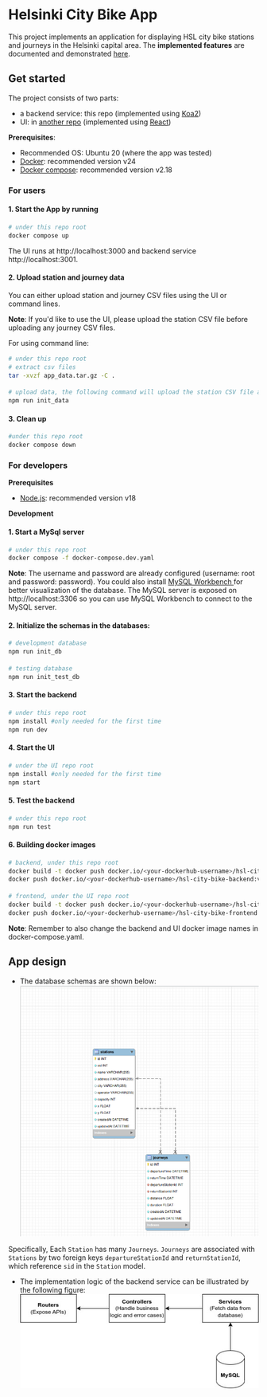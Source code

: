 # Helsinki City Bike App
This project implements an application for displaying HSL city bike stations and journeys in the Helsinki capital area. The **implemented features** are documented and demonstrated [here](./docs/features.md).

## Get started 
The project consists of two parts: 
* a backend service: this repo (implemented using [Koa2](https://koajs.com/))
* UI: in [another repo](https://github.com/yumoL/helsinki_city_bike_app_frontend) (implemented using [React](https://react.dev/))

**Prerequisites**: 
- Recommended OS: Ubuntu 20 (where the app was tested)
- [Docker](https://docs.docker.com/get-docker/): recommended version v24
- [Docker compose](https://docs.docker.com/compose/): recommended version v2.18

### For users
#### 1. Start the App by running
```bash
# under this repo root
docker compose up
```
The UI runs at http://localhost:3000 and backend service http://localhost:3001. 

#### 2. Upload station and journey data
You can either upload station and journey CSV files using the UI or command lines.

**Note**: If you'd like to use the UI, please upload the station CSV file before uploading any journey CSV files.

For using command line:
```bash
# under this repo root
# extract csv files
tar -xvzf app_data.tar.gz -C .

# upload data, the following command will upload the station CSV file and the journey CSV files of May and June
npm run init_data
```

#### 3. Clean up
```bash
#under this repo root
docker compose down
```
### For developers
**Prerequisites**
* [Node.js](https://nodejs.org/en): recommended version v18

**Development**
#### 1. Start a MySql server
```bash
# under this repo root
docker compose -f docker-compose.dev.yaml
```
**Note**: The username and password are already configured (username: root and password: password). You could also install [MySQL Workbench ](https://www.mysql.com/products/workbench/) for better visualization of the database. The MySQL server is exposed on http://localhost:3306 so you can use MySQL Workbench to connect to the MySQL server. 

#### 2. Initialize the schemas in the databases:
```bash
# development database
npm run init_db

# testing database
npm run init_test_db
```
#### 3. Start the backend
```bash
# under this repo root
npm install #only needed for the first time
npm run dev
```
#### 4. Start the UI
```bash
# under the UI repo root
npm install #only needed for the first time
npm start
```
#### 5. Test the backend
```bash
# under this repo root
npm run test
```
#### 6. Building docker images
```bash
# backend, under this repo root
docker build -t docker push docker.io/<your-dockerhub-username>/hsl-city-bike-backend:v1 .
docker push docker.io/<your-dockerhub-username>/hsl-city-bike-backend:v1

# frontend, under the UI repo root
docker build -t docker push docker.io/<your-dockerhub-username>/hsl-city-bike-frontend:v1 .
docker push docker.io/<your-dockerhub-username>/hsl-city-bike-frontend:v1
```
**Note**: Remember to also change the backend and UI docker image names in docker-compose.yaml. 

## App design
* The database schemas are shown below:
![](./docs/images/schemas.png)

Specifically, Each `Station` has many `Journeys`. `Journeys` are associated with `Stations` by two foreign keys `departureStationId` and `returnStationId`, which reference `sid` in the `Station` model. 
* The implementation logic of the backend service can be illustrated by the following figure: 
![](./docs/images/backend-logic.jpg)
